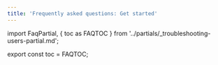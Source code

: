 ```yaml
---
title: 'Frequently asked questions: Get started'
---
```


import FaqPartial, { toc as FAQTOC } from '../partials/_troubleshooting-users-partial.md';

<div data-faq-origin-slug='get-started-faq'>
  <FaqPartial />
</div>

export const toc = FAQTOC;
